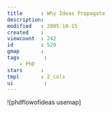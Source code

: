 ```yaml
---
title      : Why Ideas Propagate
description: 
modified   : 2005-10-15
created    : 
viewcount  : 242
id         : 520
gmap       : 
tags        :
    - PhD
stars      : 
tmpl       : 2_cols
ui			: 
---
```


![phdflowofideas usemap]

<map name="phdflowofideas">
<area shape=rect coords="59,142,207,156" href="Appropriate-Computing">
<area shape=rect coords="374,189,487,227" href="Collaborative-Computing">
<area shape=rect coords="197,270,345,308" href="Open-GIS-for-Developing-Countries">
<area shape=rect coords="77,79,161,117" href="Restrictive-Licensing">
<area shape=rect coords="259,144,343,182" href="Small-Is-Beautiful">
<area shape=rect coords="114,181,198,219" href="Appropriate-Technology">
<area shape=rect coords="252,74,336,112" href="Free-and-Open-Source">
<area shape=rect coords="226,7,317,37" href="Basics-of-GIS">
</map>



